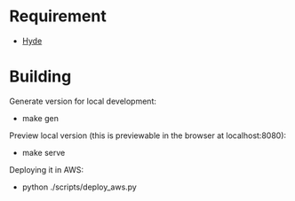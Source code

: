 Requirement
===========

* [Hyde](http://hyde.github.io/)

Building
========

Generate version for local development:
* make gen

Preview local version (this is previewable in the browser at localhost:8080):
* make serve

Deploying it in AWS:
* python ./scripts/deploy_aws.py
